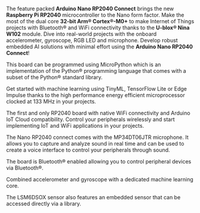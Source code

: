 <FeatureDescription>

The feature packed **Arduino Nano RP2040 Connect** brings the new **Raspberry Pi RP2040** microcontroller to the Nano form factor. Make the most of the dual core **32-bit Arm® Cortex®-M0+** to make Internet of Things projects with Bluetooth® and WiFi connectivity thanks to the **U-blox® Nina W102** module. Dive into real-world projects with the onboard accelerometer, gyroscope, RGB LED and microphone. Develop robust embedded AI solutions with minimal effort using the **Arduino Nano RP2040 Connect**!

</FeatureDescription>


<FeatureList>

<Feature title="Python® Support" image="python">

  This board can be programmed using MicroPython which is an implementation of the Python® programming language that comes with a subset of the Python® standard library.

  <FeatureLink variant="primary" title="MicroPython Docs" url="/micropython"/>
</Feature>

<Feature title="Machine Learning" image="core">

  Get started with machine learning using TinyML, TensorFlow Lite or Edge Impulse thanks to the high performance energy efficient microprocessor clocked at 133 MHz in your projects.

  <FeatureLink variant="primary" title="Documentation" url="/tutorials/nano-rp2040-connect/rp2040-imu-advanced"/>
  <FeatureLink variant="secondary" title="Library" url="https://github.com/stm32duino/X-NUCLEO-IKS01A3"/>
</Feature>

<Feature title="WiFi" image="wifi">

  The first and only RP2040 board with native WiFi connectivity and Arduino IoT Cloud compatibility. Control your peripherals wirelessly and start implementing IoT and WiFi applications in your projects.

  <FeatureLink variant="primary" title="Documentation" url="/tutorials/nano-rp2040-connect/rp2040-ap-web-server-rgb"/>
  <FeatureLink variant="secondary" title="Library" url="https://www.arduino.cc/reference/en/libraries/wifinina/"/>
</Feature>

<Feature title="Omnidirectional Microphone" image="microphone">

  The Nano RP2040 connect comes with the MP34DT06JTR microphone. It allows you to capture and analyze sound in real time and can be used to create a voice interface to control your peripherals through sound.

  <FeatureLink variant="primary" title="Documentation" url="/tutorials/nano-rp2040-connect/rp2040-microphone-basics"/>
  <FeatureLink variant="secondary" title="Library" url="/learn/built-in-libraries/pdm"/>
</Feature>

<Feature title="Bluetooth" image="bluetooth">

  The board is Bluetooth® enabled allowing you to control peripheral devices via Bluetooth®.

  <FeatureLink variant="primary" title="Documentation" url="/tutorials/nano-rp2040-connect/rp2040-ble-device-to-device"/>
  <FeatureLink variant="secondary" title="Library" url="https://www.arduino.cc/reference/en/libraries/arduinoble/"/>
</Feature>

<Feature title="6-axis IMU" image="imu">

  Combined accelerometer and gyroscope with a dedicated machine learning core.

  <FeatureLink variant="primary" title="Documentation" url="/tutorials/nano-rp2040-connect/rp2040-imu-basics"/>
  <FeatureLink variant="secondary" title="Library" url="https://www.arduino.cc/reference/en/libraries/arduino_lsm6dsox/"/>
</Feature>

<Feature title="Temperature Sensor" image="temperature-sensor">

  The LSM6DSOX sensor also features an embedded sensor that can be accessed directly via a library.

  <FeatureLink variant="primary" title="Documentation" url="/tutorials/nano-rp2040-connect/rp2040-01-technical-reference#temperature"/>
  <FeatureLink variant="secondary" title="Library" url="/learn/built-in-libraries/pdm"/>
</Feature>


</FeatureList>